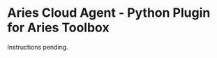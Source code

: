 Aries Cloud Agent - Python Plugin for Aries Toolbox
===================================================

Instructions pending.
